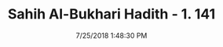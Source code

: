 ---
title        : "Sahih Al-Bukhari Hadith - 1. 141"
date         : 7/25/2018 1:48:30 PM
draft        : false
type         : "hadith"
layout       : "hadith"
BookCode     : "SHB"
VolumeNumber : "1"
HadithNumber : "141"
categories  :  ["Ablution-The completion or perfection of ablution"]
tags  :  ["Usama bin Zaid"]
---